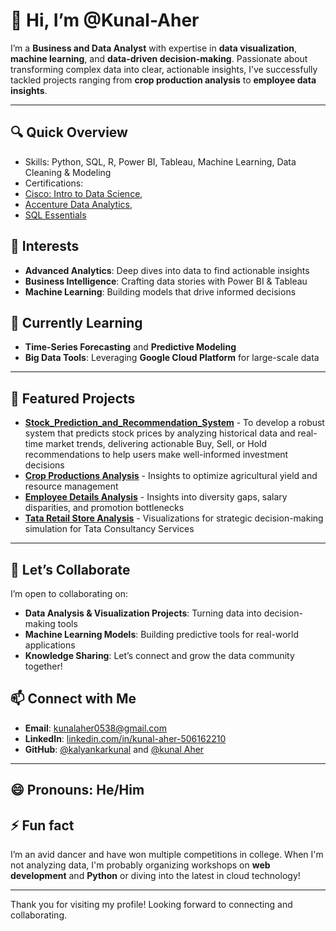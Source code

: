 # 👋 Hi, I’m @Kunal-Aher

I’m a **Business and Data Analyst** with expertise in **data visualization**, **machine learning**, and **data-driven decision-making**. Passionate about transforming complex data into clear, actionable insights, I’ve successfully tackled projects ranging from **crop production analysis** to **employee data insights**.

---

## 🔍 Quick Overview
- Skills: Python, SQL, R, Power BI, Tableau, Machine Learning, Data Cleaning & Modeling
- Certifications:
- [Cisco: Intro to Data Science](https://www.credly.com/badges/bb497093-667e-4318-805c-605071d5f748),
- [Accenture Data Analytics](https://forage-uploads-prod.s3.amazonaws.com/completion-certificates/Accenture%20North%20America/hzmoNKtzvAzXsEqx8_Accenture%20North%20America_aHJ8Wmd2NAfGpg6fr_1691849491410_completion_certificate.pdf),
- [SQL Essentials](https://www.simplilearn.com/skillup-certificate-landing?token=eyJjb3Vyc2VfaWQiOiIxODExIiwiY2VydGlmaWNhdGVfdXJsIjoiaHR0cHM6XC9cL2NlcnRpZmljYXRlcy5zaW1wbGljZG4ubmV0XC9zaGFyZVwvdGh1bWJfMzc5MDI2M18xNjYzNzczODg5LnBuZyIsInVzZXJuYW1lIjoiS3VuYWwgUmFtY2hhbmRyYSBBaGVyICJ9&utm_source=shared-certificate&utm_medium=lms&utm_campaign=shared-certificate-promotion&referrer=https%3A%2F%2Flms.simplilearn.com%2Fcourses%2F4309%2FIntroduction-to-SQL%2Fcertificate%2Fdownload-skillup&%24web_only=true&_branch_match_id=1289107047589035285&_branch_referrer=H4sIAAAAAAAAA8soKSkottLXL87MLcjJ1EssKNDLyczL1k%2FVzzAuTEnLKsyrcE8CAHVYsTklAAAA)

## 👀 Interests
- **Advanced Analytics**: Deep dives into data to find actionable insights
- **Business Intelligence**: Crafting data stories with Power BI & Tableau
- **Machine Learning**: Building models that drive informed decisions

## 🌱 Currently Learning
- **Time-Series Forecasting** and **Predictive Modeling**
- **Big Data Tools**: Leveraging **Google Cloud Platform** for large-scale data

---

## 🚀 Featured Projects
- [**Stock_Prediction_and_Recommendation_System**](https://github.com/Kunal-Aher/Stock_Prediction_and_Recommendation_System) - To develop a robust system that predicts stock prices by analyzing historical data and real-time market trends, delivering actionable Buy, Sell, or Hold recommendations to help users make well-informed investment decisions
- [**Crop Productions Analysis**](https://github.com/kalyankarkunal/Power-BI-report) - Insights to optimize agricultural yield and resource management
- [**Employee Details Analysis**](https://github.com/kalyankarkunal/SQL-Data-Analysis-Project) - Insights into diversity gaps, salary disparities, and promotion bottlenecks
- [**Tata Retail Store Analysis**](https://github.com/kalyankarkunal/Power-BI-report) - Visualizations for strategic decision-making simulation for Tata Consultancy Services

---

## 💼 Let’s Collaborate
I’m open to collaborating on:
- **Data Analysis & Visualization Projects**: Turning data into decision-making tools
- **Machine Learning Models**: Building predictive tools for real-world applications
- **Knowledge Sharing**: Let’s connect and grow the data community together!

## 📫 Connect with Me
- **Email**: [kunalaher0538@gmail.com](mailto:kunalaher0538@gmail.com)
- **LinkedIn**: [linkedin.com/in/kunal-aher-506162210](https://www.linkedin.com/in/kunal-aher-506162210)
- **GitHub**: [@kalyankarkunal](https://github.com/kalyankarkunal) and [@kunal Aher](https://github.com/Kunal-Aher)

---

## 😄 Pronouns: He/Him
## ⚡ Fun fact
I’m an avid dancer and have won multiple competitions in college. When I'm not analyzing data, I'm probably organizing workshops on **web development** and **Python** or diving into the latest in cloud technology!

---

Thank you for visiting my profile! Looking forward to connecting and collaborating.
